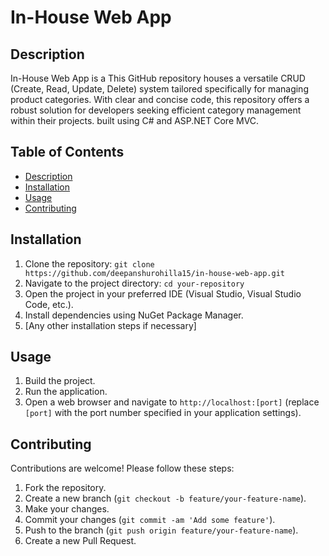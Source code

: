 # In-House Web App

## Description
In-House Web App is a This GitHub repository houses a versatile CRUD (Create, Read, Update, Delete) system tailored specifically for managing product categories. With clear and concise code, this repository offers a robust solution for developers seeking efficient category management within their projects. built using C# and ASP.NET Core MVC.

## Table of Contents
- [Description](#description)
- [Installation](#installation)
- [Usage](#usage)
- [Contributing](#contributing)


## Installation
1. Clone the repository: `git clone https://github.com/deepanshurohilla15/in-house-web-app.git`
2. Navigate to the project directory: `cd your-repository`
3. Open the project in your preferred IDE (Visual Studio, Visual Studio Code, etc.).
4. Install dependencies using NuGet Package Manager.
5. [Any other installation steps if necessary]

## Usage
1. Build the project.
2. Run the application.
3. Open a web browser and navigate to `http://localhost:[port]` (replace `[port]` with the port number specified in your application settings).


## Contributing
Contributions are welcome! Please follow these steps:
1. Fork the repository.
2. Create a new branch (`git checkout -b feature/your-feature-name`).
3. Make your changes.
4. Commit your changes (`git commit -am 'Add some feature'`).
5. Push to the branch (`git push origin feature/your-feature-name`).
6. Create a new Pull Request.


